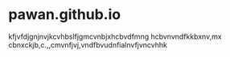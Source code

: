 # pawan.github.io
kfjvfdjgnjnvjkcvhbslfjgmcvnbjxhcbvdfmng hcbvnvndfkkbxnv,mx cbnxckjb,c.,,cmvnfjvj,vndfbvudnfialnvfjvncvhhk
